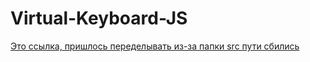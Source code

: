 # Virtual-Keyboard-JS
[Это ссылка, пришлось переделывать из-за папки src пути сбились](https://elena-code-dev.github.io/Virtual-Keyboard-JS/src/)
